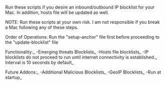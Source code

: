 Run these scripts if you desire an inbound/outbound IP blocklist for your Mac.
In addition, hosts file will be updated as well.

NOTE: Run these scripts at your own risk. I am not responsible if you break a Mac following any of these steps.

Order of Operations:
	Run the "setup-anchor" file first before proceeding to the "update-blocklist" file

Functionality:_
-Emerging threats Blocklists_
-Hosts file blocklists_
-IP blocklists do not proceed to run until internet connectivity is established._
Interval is 10 seconds by default_

Future Addons:_
-Additional Malicious Blocklists_
-GeoIP Blocklists_
-Run at startup_


